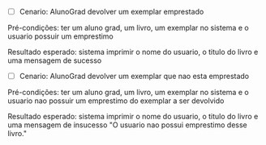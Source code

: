 - [ ] Cenario: AlunoGrad devolver um exemplar emprestado

Pré-condições: ter um aluno grad, um livro, um exemplar no sistema e o usuario possuir um emprestimo

Resultado esperado: sistema imprimir o nome do usuario, o titulo do livro e uma mensagem de sucesso

- [ ] Cenario: AlunoGrad devolver um exemplar que nao esta emprestado
      
Pré-condições: ter um aluno grad, um livro, um exemplar no sistema e o usuario nao possuir um emprestimo do exemplar a ser devolvido

Resultado esperado: sistema imprimir o nome do usuario, o titulo do livro e uma mensagem de insucesso "O usuario nao possui emprestimo desse livro."
